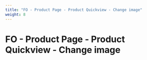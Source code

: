 ```yaml
---
title: "FO - Product Page - Product Quickview - Change image"
weight: 8
---
```


# FO - Product Page - Product Quickview - Change image
